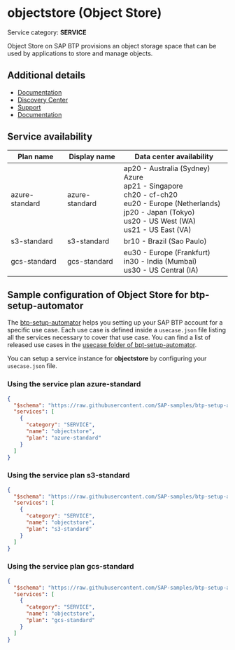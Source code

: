 # objectstore (Object Store)

Service category: **SERVICE**

Object Store on SAP BTP provisions an object storage space that can be used by applications to store and manage objects.

## Additional details

- [Documentation](https://help.sap.com/viewer/product/ObjectStore/Cloud/en-US)
- [Discovery Center](https://discovery-center.cloud.sap/serviceCatalog/object-store)
- [Support](https://help.sap.com/viewer/65de2977205c403bbc107264b8eccf4b/Cloud/en-US/5dd739823b824b539eee47b7860a00be.html)
- [Documentation](https://help.sap.com/viewer/2ee77ef7ea4648f9ab2c54ee3aef0a29/Cloud/en-US)

## Service availability

| Plan name | Display name | Data center availability  |
|------|----------------|---------------------------|
|  azure-standard  |  azure-standard  | ap20 - Australia (Sydney) Azure<br> ap21 - Singapore<br> ch20 - cf-ch20<br> eu20 - Europe (Netherlands)<br> jp20 - Japan (Tokyo)<br> us20 - US West (WA)<br> us21 - US East (VA)  |
|  s3-standard  |  s3-standard  | br10 - Brazil (Sao Paulo)  |
|  gcs-standard  |  gcs-standard  | eu30 - Europe (Frankfurt)<br> in30 - India (Mumbai)<br> us30 - US Central (IA)  |

## Sample configuration of **Object Store** for btp-setup-automator

The [btp-setup-automator](https://github.com/SAP-samples/btp-setup-automator) helps you setting up your SAP BTP account for a specific use case. Each use case is defined inside a `usecase.json` file listing all the services necessary to cover that use case. You can find a list of released use cases in the [usecase folder of bpt-setup-automator](https://github.com/SAP-samples/btp-setup-automator/tree/main/usecases).

You can setup a service instance for **objectstore** by configuring your `usecase.json` file.

### Using the service plan **azure-standard**

```json
{
  "$schema": "https://raw.githubusercontent.com/SAP-samples/btp-setup-automator/main/libs/btpsa-usecase.json",
  "services": [
    {
      "category": "SERVICE",
      "name": "objectstore",
      "plan": "azure-standard"
    }
  ]
}
```

### Using the service plan **s3-standard**

```json
{
  "$schema": "https://raw.githubusercontent.com/SAP-samples/btp-setup-automator/main/libs/btpsa-usecase.json",
  "services": [
    {
      "category": "SERVICE",
      "name": "objectstore",
      "plan": "s3-standard"
    }
  ]
}
```

### Using the service plan **gcs-standard**

```json
{
  "$schema": "https://raw.githubusercontent.com/SAP-samples/btp-setup-automator/main/libs/btpsa-usecase.json",
  "services": [
    {
      "category": "SERVICE",
      "name": "objectstore",
      "plan": "gcs-standard"
    }
  ]
}
```
